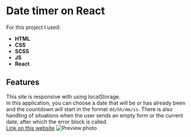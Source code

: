 # Date timer on React
For this project I used:
* __HTML__
* __CSS__
* __SCSS__
* __JS__
* __React__

## Features
This site is responsive with using localStorage. \
In this application, you can choose a date that will be or has already been and the countdown will start in the format `dd/hh/mm/ss`.
There is also handling of situations when the user sends an empty form or the current date, after which the error block is called. \
[Link on this website](https://k-a-webdev.github.io/ToDoAppJS/)
![Preview photo](Preview.png)
